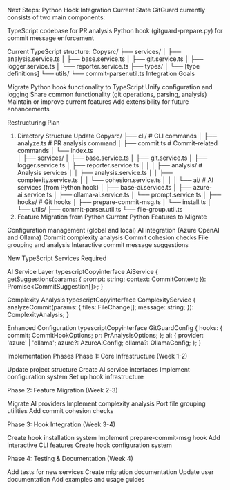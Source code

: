 Next Steps: Python Hook Integration
Current State
GitGuard currently consists of two main components:

TypeScript codebase for PR analysis
Python hook (gitguard-prepare.py) for commit message enforcement

Current TypeScript structure:
Copysrc/
├── services/
│   ├── analysis.service.ts
│   ├── base.service.ts
│   ├── git.service.ts
│   ├── logger.service.ts
│   └── reporter.service.ts
├── types/
│   └── [type definitions]
└── utils/
    └── commit-parser.util.ts
Integration Goals

Migrate Python hook functionality to TypeScript
Unify configuration and logging
Share common functionality (git operations, parsing, analysis)
Maintain or improve current features
Add extensibility for future enhancements

Restructuring Plan
1. Directory Structure Update
Copysrc/
├── cli/                    # CLI commands
│   ├── analyze.ts         # PR analysis command
│   ├── commit.ts          # Commit-related commands
│   └── index.ts          
│
├── services/
│   ├── base.service.ts
│   ├── git.service.ts
│   ├── logger.service.ts
│   ├── reporter.service.ts
│   │
│   ├── analysis/          # Analysis services
│   │   ├── analysis.service.ts
│   │   ├── complexity.service.ts
│   │   └── cohesion.service.ts
│   │
│   └── ai/               # AI services (from Python hook)
│       ├── base-ai.service.ts
│       ├── azure-ai.service.ts
│       ├── ollama-ai.service.ts
│       └── prompt.service.ts
│
├── hooks/                 # Git hooks
│   ├── prepare-commit-msg.ts
│   └── install.ts
│
└── utils/
    ├── commit-parser.util.ts
    └── file-group.util.ts
2. Feature Migration from Python
Current Python Features to Migrate

 Configuration management (global and local)
 AI integration (Azure OpenAI and Ollama)
 Commit complexity analysis
 Commit cohesion checks
 File grouping and analysis
 Interactive commit message suggestions

New TypeScript Services Required

AI Service Layer
typescriptCopyinterface AiService {
  getSuggestions(params: {
    prompt: string;
    context: CommitContext;
  }): Promise<CommitSuggestion[]>;
}

Complexity Analysis
typescriptCopyinterface ComplexityService {
  analyzeCommit(params: {
    files: FileChange[];
    message: string;
  }): ComplexityAnalysis;
}

Enhanced Configuration
typescriptCopyinterface GitGuardConfig {
  hooks: {
    commit: CommitHookOptions;
    pr: PrAnalysisOptions;
  };
  ai: {
    provider: 'azure' | 'ollama';
    azure?: AzureAiConfig;
    ollama?: OllamaConfig;
  };
}


Implementation Phases
Phase 1: Core Infrastructure (Week 1-2)

 Update project structure
 Create AI service interfaces
 Implement configuration system
 Set up hook infrastructure

Phase 2: Feature Migration (Week 2-3)

 Migrate AI providers
 Implement complexity analysis
 Port file grouping utilities
 Add commit cohesion checks

Phase 3: Hook Integration (Week 3-4)

 Create hook installation system
 Implement prepare-commit-msg hook
 Add interactive CLI features
 Create hook configuration system

Phase 4: Testing & Documentation (Week 4)

 Add tests for new services
 Create migration documentation
 Update user documentation
 Add examples and usage guides
